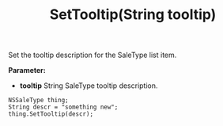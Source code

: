 ﻿---
uid: crmscript_ref_NSSaleType_SetTooltip
title: SetTooltip(String tooltip)
intellisense: NSSaleType.SetTooltip
keywords: NSSaleType, SetTooltip
so.topic: reference
---

Set the tooltip description for the SaleType list item.

**Parameter:** 
 - **tooltip** String SaleType tooltip description.

```crmscript
NSSaleType thing;
String descr = "something new";
thing.SetTooltip(descr);
```

